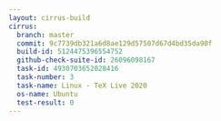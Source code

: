 ```yaml
---
layout: cirrus-build
cirrus:
  branch: master
  commit: 9c7739db321a6d8ae129d57507d67d4bd35da90f
  build-id: 5124475396554752
  github-check-suite-id: 26096098167
  task-id: 4930703652028416
  task-number: 3
  task-name: Linux - TeX Live 2020
  os-name: Ubuntu
  test-result: 0
---
```

